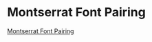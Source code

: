 ![]()


Montserrat Font Pairing
=======================================

[Montserrat Font Pairing](https://www.fontpairings.com/montserrat-font-pairing/) 

